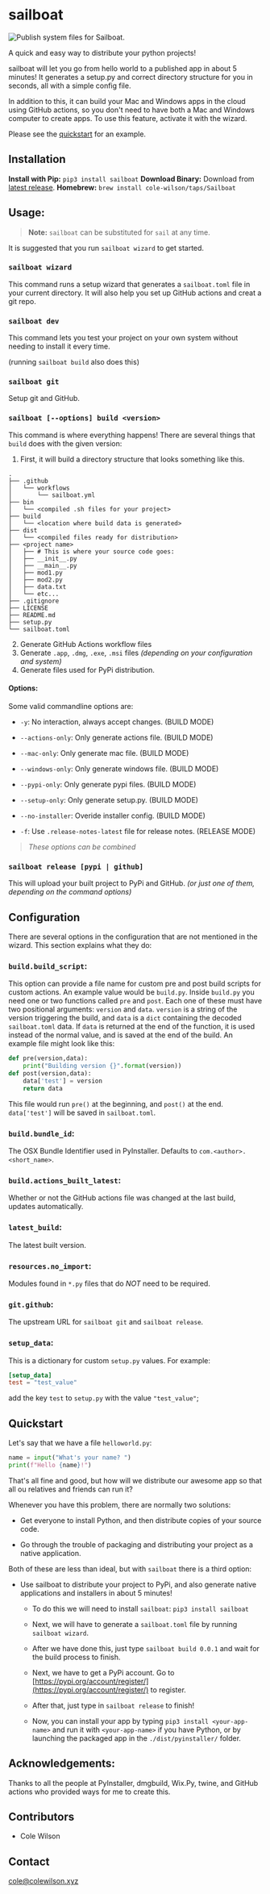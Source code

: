 # sailboat

![Publish system files for Sailboat.](https://github.com/cole-wilson/sailboat/workflows/Publish%20system%20files%20for%20Sailboat./badge.svg)

A quick and easy way to distribute your python projects!

sailboat will let you go from hello world to a published app in about 5 minutes!
It generates a setup.py and correct directory structure for you in seconds, all with a simple config file.

In addition to this, it can build your Mac and Windows apps in the cloud using GitHub actions, so you don't need to have both a Mac and Windows computer to create apps. To use this feature, activate it with the wizard. 

Please see the [quickstart](#quickstart) for an example.
## Installation
**Install with Pip:** `pip3 install sailboat`
**Download Binary:** Download from [latest release](https://github.com/cole-wilson/sailboat/releases/latest).
**Homebrew:** `brew install cole-wilson/taps/Sailboat`

## Usage:
> **Note:** `sailboat` can be substituted for `sail` at any time.

It is suggested that you run `sailboat wizard` to get started.
### `sailboat wizard`
This command runs a setup wizard that generates a `sailboat.toml` file in your current directory.
It will also help you set up GitHub actions and creat a git repo.
### `sailboat dev`
This command lets you test your project on your own system without needing to install it every time.

(running `sailboat build` also does this)

### `sailboat git`

Setup git and GitHub.

### `sailboat [--options] build <version>`
This command is where everything happens! There are several things that `build` does with the given version:
1. First, it will build a directory structure that looks something like this.
```
.
├── .github
│   └── workflows
│       └── sailboat.yml
├── bin
│   └── <compiled .sh files for your project>
├── build
│   └── <location where build data is generated>
├── dist
│   └── <compiled files ready for distribution>
├── <project name>
│   ├── # This is where your source code goes:
│   ├── __init__.py
│   ├── __main__.py
│   ├── mod1.py
│   ├── mod2.py
│   ├── data.txt
│   └── etc...
├── .gitignore
├── LICENSE
├── README.md
├── setup.py
└── sailboat.toml
```
2. Generate GitHub Actions workflow files
3. Generate `.app`, `.dmg`, `.exe`, `.msi` files *(depending on your configuration and system)*
4. Generate files used for PyPi distribution.
#### Options:
Some valid commandline options are:
 
 - `-y`: No interaction, always accept changes. (BUILD MODE)
 
 - `--actions-only`: Only generate actions file. (BUILD MODE)
 
 - `--mac-only`: Only generate mac file. (BUILD MODE)
 
 - `--windows-only`: Only generate windows file. (BUILD MODE)
 
 - `--pypi-only`: Only generate pypi files. (BUILD MODE)

 - `--setup-only`: Only generate setup.py. (BUILD MODE)
 
 - `--no-installer`: Overide installer config. (BUILD MODE)

 - `-f`: Use `.release-notes-latest` file for release notes. (RELEASE MODE)
> *These options can be combined*


### `sailboat release [pypi | github]`
This will upload your built project to PyPi and GitHub. *(or just one of them, depending on the command options)*

## Configuration
There are several options in the configuration that are not mentioned in the wizard. This section explains what they do:

### `build.build_script`:
This option can provide a file name for custom pre and post build scripts for custom actions.
An example value would be `build.py`. 
Inside `build.py` you need one or two functions called `pre` and `post`.
Each one of these must have two positional arguments: `version` and `data`.
`version` is a string of the version triggering the build, and `data` is a `dict` containing the decoded `sailboat.toml` data.
If `data` is returned at the end of the function, it is used instead of the normal value, and is saved at the end of the build.
An example file might look like this:
```python
def pre(version,data):
	print("Building version {}".format(version))
def post(version,data):
	data['test'] = version
	return data
```
This file would run `pre()` at the beginning, and `post()` at the end. `data['test']` will be saved in `sailboat.toml`.

### `build.bundle_id`:
The OSX Bundle Identifier used in PyInstaller. Defaults to `com.<author>.<short_name>`.

### `build.actions_built_latest`:
Whether or not the GitHub actions file was changed at the last build, updates automatically.

### `latest_build`:
The latest built version.

### `resources.no_import`:
Modules found in `*.py` files that do *NOT* need to be required.


### `git.github`:
The upstream URL for `sailboat git` and `sailboat release`.

### `setup_data`:
This is a dictionary for custom `setup.py` values. For example:
```toml
[setup_data]
test = "test_value"
```
add the key `test` to `setup.py` with the value `"test_value"`;

## Quickstart
Let's say that we have a file `helloworld.py`:
```python
name = input("What's your name? ")
print(f"Hello {name}!")
```
That's all fine and good, but how will we distribute our awesome app so that all ou relatives and friends can run it?

Whenever you have this problem, there are normally two solutions:
 - Get everyone to install Python, and then distribute copies of your source code.


 - Go through the trouble of packaging and distributing your project as a native application.


Both of these are less than ideal, but with `sailboat` there is a third option:
	
 - Use sailboat to distribute your project to PyPi, and also generate native applications and installers in about 5 minutes!
  
    - To do this we will need to install `sailboat`: `pip3 install sailboat`

    - Next, we will have to generate a `sailboat.toml` file by running `sailboat wizard`.
  
    - After we have done this, just type `sailboat build 0.0.1` and wait for the build process to finish.

    - Next, we have to get a PyPi account. Go to [https://pypi.org/account/register/](https://pypi.org/account/register/) to register.

    - After that, just type in `sailboat release` to finish!
    
    - Now, you can install your app by typing `pip3 install <your-app-name>` and run it with `<your-app-name>` if you have Python, or by launching the packaged app in the `./dist/pyinstaller/` folder.

## Acknowledgements:
Thanks to all the people at PyInstaller, dmgbuild, Wix.Py, twine, and GitHub actions who provided ways for me to create this. 

## Contributors
 - Cole Wilson
## Contact
<cole@colewilson.xyz>
